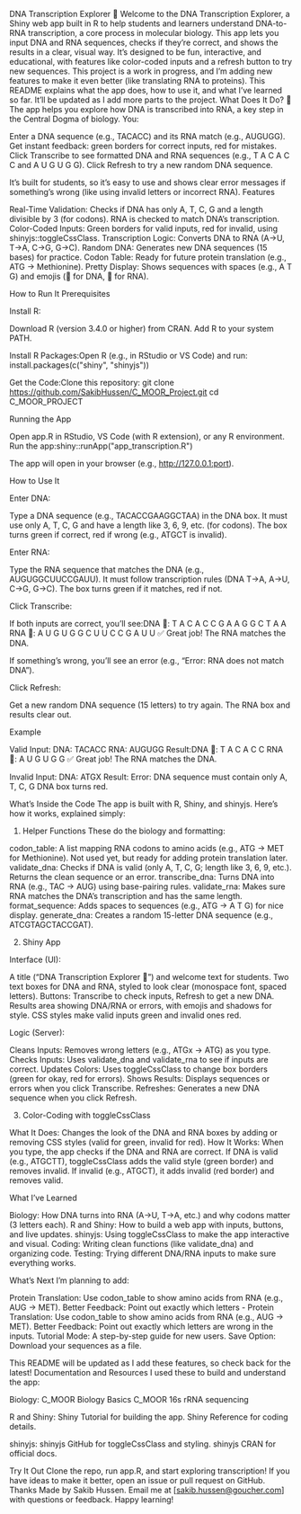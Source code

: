 DNA Transcription Explorer 🧬
Welcome to the DNA Transcription Explorer, a Shiny web app built in R to help students and learners understand DNA-to-RNA transcription, a core process in molecular biology. This app lets you input DNA and RNA sequences, checks if they’re correct, and shows the results in a clear, visual way. It’s designed to be fun, interactive, and educational, with features like color-coded inputs and a refresh button to try new sequences.
This project is a work in progress, and I’m adding new features to make it even better (like translating RNA to proteins). This README explains what the app does, how to use it, and what I’ve learned so far. It’ll be updated as I add more parts to the project.
What Does It Do? 🌟
The app helps you explore how DNA is transcribed into RNA, a key step in the Central Dogma of biology. You:

Enter a DNA sequence (e.g., TACACC) and its RNA match (e.g., AUGUGG).
Get instant feedback: green borders for correct inputs, red for mistakes.
Click Transcribe to see formatted DNA and RNA sequences (e.g., T A C A C C and A U G U G G).
Click Refresh to try a new random DNA sequence.

It’s built for students, so it’s easy to use and shows clear error messages if something’s wrong (like using invalid letters or incorrect RNA).
Features

Real-Time Validation: Checks if DNA has only A, T, C, G and a length divisible by 3 (for codons). RNA is checked to match DNA’s transcription.
Color-Coded Inputs: Green borders for valid inputs, red for invalid, using shinyjs::toggleCssClass.
Transcription Logic: Converts DNA to RNA (A→U, T→A, C→G, G→C).
Random DNA: Generates new DNA sequences (15 bases) for practice.
Codon Table: Ready for future protein translation (e.g., ATG → Methionine).
Pretty Display: Shows sequences with spaces (e.g., A T G) and emojis (🧬 for DNA, 📜 for RNA).

How to Run It
Prerequisites

Install R:

Download R (version 3.4.0 or higher) from CRAN.
Add R to your system PATH.


Install R Packages:Open R (e.g., in RStudio or VS Code) and run:
install.packages(c("shiny", "shinyjs"))


Get the Code:Clone this repository:
git clone https://github.com/SakibHussen/C_MOOR_Project.git
cd C_MOOR_PROJECT



Running the App

Open app.R in RStudio, VS Code (with R extension), or any R environment.
Run the app:shiny::runApp("app_transcription.R")


The app will open in your browser (e.g., http://127.0.0.1:port).

How to Use It

Enter DNA:

Type a DNA sequence (e.g., TACACCGAAGGCTAA) in the DNA box.
It must use only A, T, C, G and have a length like 3, 6, 9, etc. (for codons).
The box turns green if correct, red if wrong (e.g., ATGCT is invalid).


Enter RNA:

Type the RNA sequence that matches the DNA (e.g., AUGUGGCUUCCGAUU).
It must follow transcription rules (DNA T→A, A→U, C→G, G→C).
The box turns green if it matches, red if not.


Click Transcribe:

If both inputs are correct, you’ll see:DNA 🧬: T A C A C C G A A G G C T A A
RNA 📜: A U G U G G C U U C C G A U U
✅ Great job! The RNA matches the DNA.


If something’s wrong, you’ll see an error (e.g., “Error: RNA does not match DNA”).


Click Refresh:

Get a new random DNA sequence (15 letters) to try again.
The RNA box and results clear out.



Example

Valid Input:
DNA: TACACC
RNA: AUGUGG
Result:DNA 🧬: T A C A C C
RNA 📜: A U G U G G
✅ Great job! The RNA matches the DNA.




Invalid Input:
DNA: ATGX
Result: Error: DNA sequence must contain only A, T, C, G
DNA box turns red.



What’s Inside the Code
The app is built with R, Shiny, and shinyjs. Here’s how it works, explained simply:
1. Helper Functions
These do the biology and formatting:

codon_table: A list mapping RNA codons to amino acids (e.g., ATG → MET for Methionine). Not used yet, but ready for adding protein translation later.
validate_dna: Checks if DNA is valid (only A, T, C, G; length like 3, 6, 9, etc.). Returns the clean sequence or an error.
transcribe_dna: Turns DNA into RNA (e.g., TAC → AUG) using base-pairing rules.
validate_rna: Makes sure RNA matches the DNA’s transcription and has the same length.
format_sequence: Adds spaces to sequences (e.g., ATG → A T G) for nice display.
generate_dna: Creates a random 15-letter DNA sequence (e.g., ATCGTAGCTACCGAT).

2. Shiny App

Interface (UI):

A title (“DNA Transcription Explorer 🧬”) and welcome text for students.
Two text boxes for DNA and RNA, styled to look clear (monospace font, spaced letters).
Buttons: Transcribe to check inputs, Refresh to get a new DNA.
Results area showing DNA/RNA or errors, with emojis and shadows for style.
CSS styles make valid inputs green and invalid ones red.


Logic (Server):

Cleans Inputs: Removes wrong letters (e.g., ATGx → ATG) as you type.
Checks Inputs: Uses validate_dna and validate_rna to see if inputs are correct.
Updates Colors: Uses toggleCssClass to change box borders (green for okay, red for errors).
Shows Results: Displays sequences or errors when you click Transcribe.
Refreshes: Generates a new DNA sequence when you click Refresh.



3. Color-Coding with toggleCssClass

What It Does: Changes the look of the DNA and RNA boxes by adding or removing CSS styles (valid for green, invalid for red).
How It Works:
When you type, the app checks if the DNA and RNA are correct.
If DNA is valid (e.g., ATGCTT), toggleCssClass adds the valid style (green border) and removes invalid.
If invalid (e.g., ATGCT), it adds invalid (red border) and removes valid.




What I’ve Learned

Biology: How DNA turns into RNA (A→U, T→A, etc.) and why codons matter (3 letters each).
R and Shiny: How to build a web app with inputs, buttons, and live updates.
shinyjs: Using toggleCssClass to make the app interactive and visual.
Coding: Writing clean functions (like validate_dna) and organizing code.
Testing: Trying different DNA/RNA inputs to make sure everything works.

What’s Next
I’m planning to add:

Protein Translation: Use codon_table to show amino acids from RNA (e.g., AUG → MET).
Better Feedback: Point out exactly which letters - Protein Translation: Use codon_table to show amino acids from RNA (e.g., AUG → MET).
Better Feedback: Point out exactly which letters are wrong in the inputs.
Tutorial Mode: A step-by-step guide for new users.
Save Option: Download your sequences as a file.

This README will be updated as I add these features, so check back for the latest!
Documentation and Resources
I used these to build and understand the app:

Biology:
C_MOOR Biology Basics
C_MOOR 16s rRNA sequencing



R and Shiny:
Shiny Tutorial for building the app.
Shiny Reference for coding details.


shinyjs:
shinyjs GitHub for toggleCssClass and styling.
shinyjs CRAN for official docs.


Try It Out
Clone the repo, run app.R, and start exploring transcription! If you have ideas to make it better, open an issue or pull request on GitHub.
Thanks
Made by Sakib Hussen. Email me at [sakib.hussen@goucher.com] with questions or feedback. Happy learning! 
